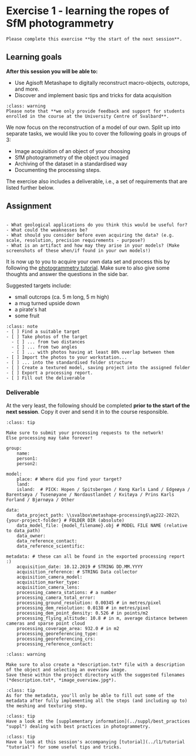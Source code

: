 # Exercise 1 - learning the ropes of SfM photogrammetry

```{admonition} Deadline
Please complete this exercise **by the start of the next session**.
```

## Learning goals

**After this session you will be able to:**

- Use Agisoft Metashape to digitally reconstruct macro-objects, outcrops, and more.
- Discover and implement basic tips and tricks for data acquisition

```{admonition} Support
:class: warning
Please note that **we only provide feedback and support for students enrolled in the course at the University Centre of Svalbard**.
```

We now focus on the reconstruction of a model of our own.
Split up into separate tasks, we would like you to cover the following goals in groups of 3:

- Image acquisition of an object of your choosing
- SfM photogrammetry of the object you imaged
- Archiving of the dataset in a standardised way
- Documenting the processing steps.

The exercise also includes a deliverable, i.e., a set of requirements that are listed further below.

## Assignment

```{sidebar} What about ... ?

- What geological applications do you think this would be useful for?
- What could the weaknesses be?
- What should you consider before even acquiring the data? (e.g. scale, resolution, precision requirements - purpose?)
- What is an artifact and how may they arise in your models? (Make screenshots of these when/if found in your own models!)
```

It is now up to you to acquire your own data set and process this by following the [photogrammetry tutorial](../l1/tutorial "tutorial").
Make sure to also give some thoughts and answer the questions in the side bar.

Suggested targets include:

- small outcrops (ca. 5 m long, 5 m high)
- a mug turned upside down
- a pirate's hat
- some fruit

```{admonition} Checklist and questions
:class: note
- [ ] Find a suitable target
- [ ] Take photos of the target
  - [ ] ... from two distances
  - [ ] ... from two angles
  - [ ] ... with photos having at least 80% overlap between them
- [ ] Import the photos to your workstation...
- [ ] ... into the standardised folder structure
- [ ] Create a textured model, saving project into the assigned folder
- [ ] Export a processing report.
- [ ] Fill out the deliverable
```

### Deliverable

At the very least, the following should be completed **prior to the start of the next session**.
Copy it over and send it in to the course responsible.


```{admonition} Use the processing network!
:class: tip

Make sure to submit your processing requests to the network!
Else processing may take forever!
```

```
group:
    name:
    person1:
    person2:

model:
    place: # Where did you find your target?
    land:
    island:  # PICK: Hopen / Spitsbergen / Kong Karls Land / Edgeøya / Barentsøya / Tusenøyane / Nordaustlandet / Kvitøya / Prins Karls Forland / Bjørnøya / Other

data:
    data_project_path: \\svalbox\metashape-processing$\ag222-2022\{your-project-folder} # FOLDER DIR (absolute)
    data_model_file: {model_filename}.obj # MODEL FILE NAME (relative to data_path)
    data_owner:
    data_reference_contact:
    data_reference_scientific:

metadata: # these can all be found in the exported processing report :)
    acquisition_date: 10.12.2019 # STRING DD.MM.YYYY
    acquisition_reference: # STRING Data collector
    acquisition_camera_model:
    acquisition_marker_type:
    acquisition_camera_lens:
    processing_camera_stations: # a number
    processing_camera_total_error:
    processing_ground_resolution: 0.00345 # in metres/pixel
    processing_dem_resolution: 0.0138 # in metres/pixel
    processing_dem_point_density: 0.526 # in points/m2
    processing_flying_altitude: 10.8 # in m, average distance between cameras and sparse point cloud
    processing_coverage_area: 932.0 # in m2
    processing_georeferencing_type:
    processing_georeferencing_crs:
    processing_reference_contact:
```

```{admonition} Do not forget...
:class: warning

Make sure to also create a *description.txt* file with a description of the object and selecting an overview image.
Save these within the project directory with the suggested filenames (*description.txt*, *image_overview.jpg*).

```

```{note}
:class: tip
As for the metadata, you'll only be able to fill out some of the metadata after fully implementing all the steps (and including up to) the meshing and texturing step.
```

```{admonition} Image acquisition
:class: tip
Have a look at the [supplementary information](../suppl/best_practices "suppl") dealing with best practices in photogrammetry.
```

```{admonition} SfM photogrammetry workflow
:class: tip
Have a look at this session's accompanying [tutorial](../l1/tutorial "tutorial") for some useful tips and tricks.
```
